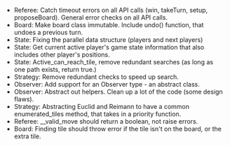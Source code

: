 * Referee: Catch timeout errors on all API calls (win, takeTurn, setup, proposeBoard). General error checks on all API calls.
* Board: Make board class immutable. Include undo() function, that undoes a previous turn.
* State: Fixing the parallel data structure (players and next players)
* State: Get current active player's game state information that also includes other player's positions.
* State: Active_can_reach_tile, remove redundant searches (as long as one path exists, return true.)
* Strategy: Remove redundant checks to speed up search.
* Observer: Add support for an Observer type - an abstract class.
* Observer: Abstract out helpers. Clean up a lot of the code (some design flaws).
* Strategy: Abstracting Euclid and Reimann to have a common enumerated_tiles method, that takes in a priority function.
* Referee: __valid_move should return a boolean, not raise errors.
* Board: Finding tile should throw error if the tile isn't on the board, or the extra tile.
